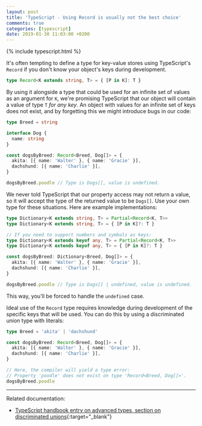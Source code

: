 ```yaml
---
layout: post
title: 'TypeScript - Using Record is usually not the best choice'
comments: true
categories: [typescript]
date: 2019-01-30 11:03:00 +0200
---
```


{% include typescript.html %}

It's often tempting to define a type for key-value stores using TypeScript's `Record` if you don't know your object's keys during development.

```ts
type Record<K extends string, T> = { [P in K]: T }
```

By using it alongside a type that could be used for an infinite set of values as an argument for `K`, we're promising TypeScript that our object will contain a value of type `T` _for any key_. An object with values for an infinite set of keys does not exist, and by forgetting this we might introduce bugs in our code:

```ts
type Breed = string

interface Dog {
  name: string
}

const dogsByBreed: Record<Breed, Dog[]> = {
  akita: [{ name: 'Walter' }, { name: 'Gracie' }],
  dachshund: [{ name: 'Charlie' }],
}

dogsByBreed.poodle // Type is Dogs[], value is undefined.
```

We never told TypeScript that our property access may not return a value, so it will accept the type of the returned value to be `Dogs[]`. Use your own type for these situations. Here are example implementations:

```ts
type Dictionary<K extends string, T> = Partial<Record<K, T>>
type Dictionary<K extends string, T> = { [P in K]?: T }

// If you need to support numbers and symbols as keys:
type Dictionary<K extends keyof any, T> = Partial<Record<K, T>>
type Dictionary<K extends keyof any, T> = { [P in K]?: T }

const dogsByBreed: Dictionary<Breed, Dog[]> = {
  akita: [{ name: 'Walter' }, { name: 'Gracie' }],
  dachshund: [{ name: 'Charlie' }],
}

dogsByBreed.poodle // Type is Dogs[] | undefined, value is undefined.
```

This way, you'll be forced to handle the `undefined` case.

Ideal use of the `Record` type requires knowledge during development of the specific keys that will be used. You can do this by using a discriminated union type with literals:

```ts
type Breed = 'akita' | 'dachshund'

const dogsByBreed: Record<Breed, Dog[]> = {
  akita: [{ name: 'Walter' }, { name: 'Gracie' }],
  dachshund: [{ name: 'Charlie' }],
}

// Here, the compiler will yield a type error:
// Property 'poodle' does not exist on type 'Record<Breed, Dog[]>'.
dogsByBreed.poodle
```

---

Related documentation:

- [TypeScript handbook entry on advanced types, section on discriminated unions](https://www.typescriptlang.org/docs/handbook/advanced-types.html){:target="\_blank"}
